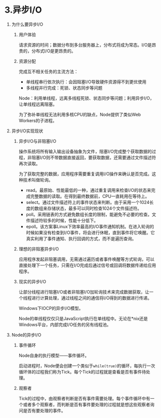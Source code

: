 # 3.异步I/O

1. 为什么要异步I/O

   1. 用户体验

      请求资源的时间；数据分布到多台服务器上，分布式将成为常态。I/O是昂贵的，分布式I/O是更昂贵的。

   2. 资源分配

      完成互不相关任务的主流方法：

      - 单线程串行依次执行：会因阻塞I/O导致硬件资源得不到更优使用
      - 多线程并行完成：死锁、状态同步等问题

      Node：利用单线程，远离多线程死锁、状态同步等问题；利用异步I/O，让单线程远离阻塞。

      为了弥补单线程无法利用多核CPU的缺点，Node提供了类似Web Workers的子进程。

2. 异步I/O实现现状

   1. 异步I/O与非阻塞I/O

      操作系统将所有输入输出设备抽象为文件，阻塞I/O完成整个获取数据的过程，非阻塞I/O则不带数据直接返回，要获取数据，还需要通过文件描述符再次读取。

      为了获取完整的数据，应用程序需要重复调用I/O操作来确认是否完成。这种技术叫做轮询。

      - read。最原始、性能最低的一种，通过重复调用来检查I/O的状态来完成完整数据的读取。在得到最终数据前，CPU一直耗用在等待上。
      - select。通过文件描述符上的事件状态来判断。由于采用一个1024长度的数组来存储状态，最多可以同时检查1024个文件描述符。
      - poll。采用链表的方式避免数组长度的限制，能避免不必要的检查。文件描述符较多的时候，性能十分低下。
      - epoll。该方案事Linux下效率最高的I/O事件通知机制。在进入轮询的时候如果没有检查到I/O事件，将会进行休眠，直到事件将它唤醒。它真实利用了事件通知、执行回调的方式，而不是遍历查询。

   2. 理想的非阻塞异步I/O

      应用程序发起非阻塞调用，无需通过遍历或者事件唤醒等方式轮询，可以直接处理下一个任务，只需在I/O完成后通过信号或回调将数据传递给应用程序。

   3. 现实的异步I/O

      让部分线程进行阻塞I/O或者非阻塞I/O加轮询技术来完成数据获取，让一个线程进行计算处理，通过线程之间的通信将I/O得到的数据进行传递。

      Windows下IOCP的异步I/O模型。

      Node的单线程仅仅只是JavaScript执行在单线程中。无论在*nix还是Windows平台，内部完成I/O任务的另有线程池。

3. Node的异步I/O

   1. 事件循环

      Node自身的执行模型——事件循环。

      启动进程时，Node便会创建一个类似于`while(true)`的循环，每执行一次循环体的过程我们称为Tick。每个Tick的过程就是查看是否有事件待处理。

   2. 观察者

      Tick的过程中，由观察者判断是否有事件需要处理。每个事件循环中有一个或者多个观察者，而判断是否有事件要处理的过程就是想这些观察者询问是否有要处理的事件。


